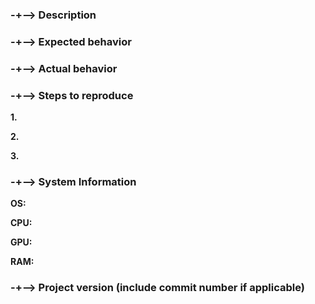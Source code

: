 ### -+--> Description



### -+--> Expected behavior



### -+--> Actual behavior



### -+--> Steps to reproduce

**1.**

**2.**

**3.**

### -+--> System Information

**OS:**

**CPU:**

**GPU:**

**RAM:**

### -+--> Project version (include commit number if applicable)

